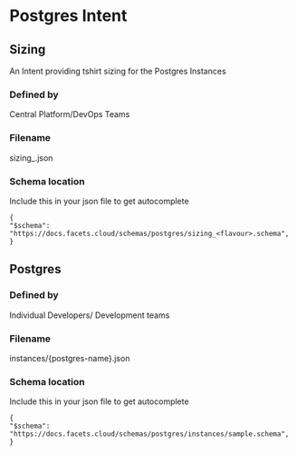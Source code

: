 # Postgres Intent


## Sizing

An Intent providing tshirt sizing for the Postgres Instances

### Defined by

Central Platform/DevOps Teams

### Filename
sizing_<flavour>.json

### Schema location
Include this in your json file to get autocomplete
```
{
"$schema": "https://docs.facets.cloud/schemas/postgres/sizing_<flavour>.schema",
}
```

## Postgres

### Defined by

Individual Developers/ Development teams

### Filename
instances/{postgres-name}.json

### Schema location
Include this in your json file to get autocomplete
```
{
"$schema": "https://docs.facets.cloud/schemas/postgres/instances/sample.schema",
}
```
